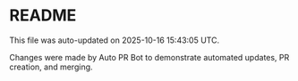 # README

This file was auto-updated on 2025-10-16 15:43:05 UTC.

Changes were made by Auto PR Bot to demonstrate automated updates, PR creation, and merging.
